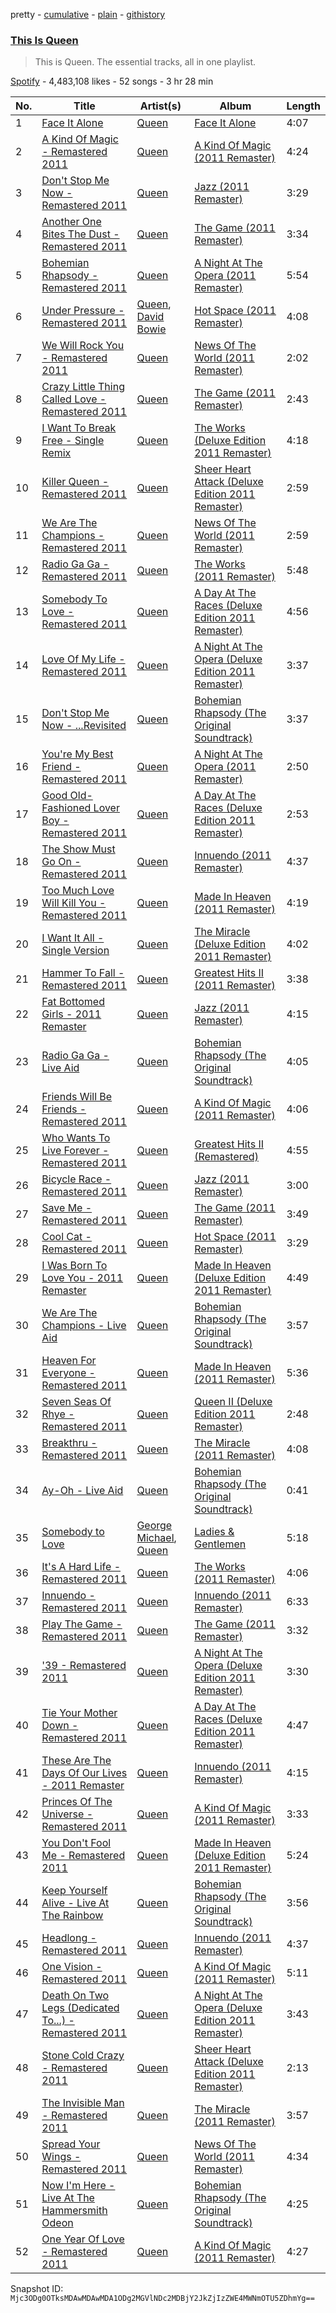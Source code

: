 pretty - [cumulative](/playlists/cumulative/37i9dQZF1DZ06evO0ENBD2.md) - [plain](/playlists/plain/37i9dQZF1DZ06evO0ENBD2) - [githistory](https://github.githistory.xyz/mackorone/spotify-playlist-archive/blob/main/playlists/plain/37i9dQZF1DZ06evO0ENBD2)

### [This Is Queen](https://open.spotify.com/playlist/37i9dQZF1DZ06evO0ENBD2)

> This is Queen\. The essential tracks, all in one playlist.

[Spotify](https://open.spotify.com/user/spotify) - 4,483,108 likes - 52 songs - 3 hr 28 min

| No. | Title | Artist(s) | Album | Length |
|---|---|---|---|---|
| 1 | [Face It Alone](https://open.spotify.com/track/3LkJaE6mfTskqEV8BUjHei) | [Queen](https://open.spotify.com/artist/1dfeR4HaWDbWqFHLkxsg1d) | [Face It Alone](https://open.spotify.com/album/5LyejWyG4J1IoUHBsvL7ju) | 4:07 |
| 2 | [A Kind Of Magic \- Remastered 2011](https://open.spotify.com/track/5RYLa5P4qweEAKq5U1gdcK) | [Queen](https://open.spotify.com/artist/1dfeR4HaWDbWqFHLkxsg1d) | [A Kind Of Magic \(2011 Remaster\)](https://open.spotify.com/album/0pEfDPZko6TnNOgrZMe5nn) | 4:24 |
| 3 | [Don't Stop Me Now \- Remastered 2011](https://open.spotify.com/track/5T8EDUDqKcs6OSOwEsfqG7) | [Queen](https://open.spotify.com/artist/1dfeR4HaWDbWqFHLkxsg1d) | [Jazz \(2011 Remaster\)](https://open.spotify.com/album/2yuTRGIackbcReLUXOYBqU) | 3:29 |
| 4 | [Another One Bites The Dust \- Remastered 2011](https://open.spotify.com/track/5vdp5UmvTsnMEMESIF2Ym7) | [Queen](https://open.spotify.com/artist/1dfeR4HaWDbWqFHLkxsg1d) | [The Game \(2011 Remaster\)](https://open.spotify.com/album/58alCatewkjNm9IM1Ucj67) | 3:34 |
| 5 | [Bohemian Rhapsody \- Remastered 2011](https://open.spotify.com/track/4u7EnebtmKWzUH433cf5Qv) | [Queen](https://open.spotify.com/artist/1dfeR4HaWDbWqFHLkxsg1d) | [A Night At The Opera \(2011 Remaster\)](https://open.spotify.com/album/1GbtB4zTqAsyfZEsm1RZfx) | 5:54 |
| 6 | [Under Pressure \- Remastered 2011](https://open.spotify.com/track/2fuCquhmrzHpu5xcA1ci9x) | [Queen](https://open.spotify.com/artist/1dfeR4HaWDbWqFHLkxsg1d), [David Bowie](https://open.spotify.com/artist/0oSGxfWSnnOXhD2fKuz2Gy) | [Hot Space \(2011 Remaster\)](https://open.spotify.com/album/6reTSIf5MoBco62rk8T7Q1) | 4:08 |
| 7 | [We Will Rock You \- Remastered 2011](https://open.spotify.com/track/4pbJqGIASGPr0ZpGpnWkDn) | [Queen](https://open.spotify.com/artist/1dfeR4HaWDbWqFHLkxsg1d) | [News Of The World \(2011 Remaster\)](https://open.spotify.com/album/7tB40pGzj6Tg0HePj2jWZt) | 2:02 |
| 8 | [Crazy Little Thing Called Love \- Remastered 2011](https://open.spotify.com/track/6xdLJrVj4vIXwhuG8TMopk) | [Queen](https://open.spotify.com/artist/1dfeR4HaWDbWqFHLkxsg1d) | [The Game \(2011 Remaster\)](https://open.spotify.com/album/58alCatewkjNm9IM1Ucj67) | 2:43 |
| 9 | [I Want To Break Free \- Single Remix](https://open.spotify.com/track/2AkmdLbVKS1steeZdy8H1l) | [Queen](https://open.spotify.com/artist/1dfeR4HaWDbWqFHLkxsg1d) | [The Works \(Deluxe Edition 2011 Remaster\)](https://open.spotify.com/album/61foK8xa76FEOk36uOxoc9) | 4:18 |
| 10 | [Killer Queen \- Remastered 2011](https://open.spotify.com/track/4cIPLtg1avt2Jm3ne9S1zy) | [Queen](https://open.spotify.com/artist/1dfeR4HaWDbWqFHLkxsg1d) | [Sheer Heart Attack \(Deluxe Edition 2011 Remaster\)](https://open.spotify.com/album/1Gnrd76EubInPV4KjOJ1Zr) | 2:59 |
| 11 | [We Are The Champions \- Remastered 2011](https://open.spotify.com/track/1lCRw5FEZ1gPDNPzy1K4zW) | [Queen](https://open.spotify.com/artist/1dfeR4HaWDbWqFHLkxsg1d) | [News Of The World \(2011 Remaster\)](https://open.spotify.com/album/7tB40pGzj6Tg0HePj2jWZt) | 2:59 |
| 12 | [Radio Ga Ga \- Remastered 2011](https://open.spotify.com/track/1nQRg9q9uwALGzouOX5OyQ) | [Queen](https://open.spotify.com/artist/1dfeR4HaWDbWqFHLkxsg1d) | [The Works \(2011 Remaster\)](https://open.spotify.com/album/5RS9xkMuDmeVISqGDBmnSa) | 5:48 |
| 13 | [Somebody To Love \- Remastered 2011](https://open.spotify.com/track/4rDbp1vnvEhieiccprPMdI) | [Queen](https://open.spotify.com/artist/1dfeR4HaWDbWqFHLkxsg1d) | [A Day At The Races \(Deluxe Edition 2011 Remaster\)](https://open.spotify.com/album/4KZGe18wZJbXL6JLW4KyLc) | 4:56 |
| 14 | [Love Of My Life \- Remastered 2011](https://open.spotify.com/track/4YJUTdZ0Pgl0ZeNyHYXeLd) | [Queen](https://open.spotify.com/artist/1dfeR4HaWDbWqFHLkxsg1d) | [A Night At The Opera \(Deluxe Edition 2011 Remaster\)](https://open.spotify.com/album/75eP8LZolyNBpqIRyB5pvB) | 3:37 |
| 15 | [Don't Stop Me Now \- ...Revisited](https://open.spotify.com/track/3INsYP1Y8GG4qJvBsKCdXC) | [Queen](https://open.spotify.com/artist/1dfeR4HaWDbWqFHLkxsg1d) | [Bohemian Rhapsody \(The Original Soundtrack\)](https://open.spotify.com/album/6i6folBtxKV28WX3msQ4FE) | 3:37 |
| 16 | [You're My Best Friend \- Remastered 2011](https://open.spotify.com/track/4vhVDkSx9RSb2k6mWFMYNI) | [Queen](https://open.spotify.com/artist/1dfeR4HaWDbWqFHLkxsg1d) | [A Night At The Opera \(2011 Remaster\)](https://open.spotify.com/album/1GbtB4zTqAsyfZEsm1RZfx) | 2:50 |
| 17 | [Good Old\-Fashioned Lover Boy \- Remastered 2011](https://open.spotify.com/track/1n7xFAY4xoPeqRvrkzAtsw) | [Queen](https://open.spotify.com/artist/1dfeR4HaWDbWqFHLkxsg1d) | [A Day At The Races \(Deluxe Edition 2011 Remaster\)](https://open.spotify.com/album/4KZGe18wZJbXL6JLW4KyLc) | 2:53 |
| 18 | [The Show Must Go On \- Remastered 2011](https://open.spotify.com/track/5n6RDaGFSN88oRWuGtYAIN) | [Queen](https://open.spotify.com/artist/1dfeR4HaWDbWqFHLkxsg1d) | [Innuendo \(2011 Remaster\)](https://open.spotify.com/album/5kffKW0sSLo6tkLg1veUGC) | 4:37 |
| 19 | [Too Much Love Will Kill You \- Remastered 2011](https://open.spotify.com/track/0W1uTK6I97CbjFKAVtRGfK) | [Queen](https://open.spotify.com/artist/1dfeR4HaWDbWqFHLkxsg1d) | [Made In Heaven \(2011 Remaster\)](https://open.spotify.com/album/391ScNR3xKywWSpfDwP3n0) | 4:19 |
| 20 | [I Want It All \- Single Version](https://open.spotify.com/track/1MX6kqZ8FOht5UnQuPl6Jj) | [Queen](https://open.spotify.com/artist/1dfeR4HaWDbWqFHLkxsg1d) | [The Miracle \(Deluxe Edition 2011 Remaster\)](https://open.spotify.com/album/7kiDOzNkoKCEgqGZrpPrej) | 4:02 |
| 21 | [Hammer To Fall \- Remastered 2011](https://open.spotify.com/track/4zguEJ2UaLe4zbEIDWqiVP) | [Queen](https://open.spotify.com/artist/1dfeR4HaWDbWqFHLkxsg1d) | [Greatest Hits II \(2011 Remaster\)](https://open.spotify.com/album/6wlsUpq6NrapsweMIOKt0y) | 3:38 |
| 22 | [Fat Bottomed Girls \- 2011 Remaster](https://open.spotify.com/track/6IAVxNFi1W88UhDeyvOsdo) | [Queen](https://open.spotify.com/artist/1dfeR4HaWDbWqFHLkxsg1d) | [Jazz \(2011 Remaster\)](https://open.spotify.com/album/2yuTRGIackbcReLUXOYBqU) | 4:15 |
| 23 | [Radio Ga Ga \- Live Aid](https://open.spotify.com/track/0YwBZKT8JE4U5TwmYE9BV9) | [Queen](https://open.spotify.com/artist/1dfeR4HaWDbWqFHLkxsg1d) | [Bohemian Rhapsody \(The Original Soundtrack\)](https://open.spotify.com/album/6i6folBtxKV28WX3msQ4FE) | 4:05 |
| 24 | [Friends Will Be Friends \- Remastered 2011](https://open.spotify.com/track/3EGlnkJGcwz73rT0oE0X1X) | [Queen](https://open.spotify.com/artist/1dfeR4HaWDbWqFHLkxsg1d) | [A Kind Of Magic \(2011 Remaster\)](https://open.spotify.com/album/0pEfDPZko6TnNOgrZMe5nn) | 4:06 |
| 25 | [Who Wants To Live Forever \- Remastered 2011](https://open.spotify.com/track/3SGP8It5WDnCONyApJKRTJ) | [Queen](https://open.spotify.com/artist/1dfeR4HaWDbWqFHLkxsg1d) | [Greatest Hits II \(Remastered\)](https://open.spotify.com/album/1uG9cIT7IRuq9NqFvKFUsI) | 4:55 |
| 26 | [Bicycle Race \- Remastered 2011](https://open.spotify.com/track/5CTAcf8aS0a0sIsDwQRF9C) | [Queen](https://open.spotify.com/artist/1dfeR4HaWDbWqFHLkxsg1d) | [Jazz \(2011 Remaster\)](https://open.spotify.com/album/2yuTRGIackbcReLUXOYBqU) | 3:00 |
| 27 | [Save Me \- Remastered 2011](https://open.spotify.com/track/1pBFEy8cz0Fq4Pru0c4awd) | [Queen](https://open.spotify.com/artist/1dfeR4HaWDbWqFHLkxsg1d) | [The Game \(2011 Remaster\)](https://open.spotify.com/album/58alCatewkjNm9IM1Ucj67) | 3:49 |
| 28 | [Cool Cat \- Remastered 2011](https://open.spotify.com/track/7nhWtCc3v6Vem80gYPlppQ) | [Queen](https://open.spotify.com/artist/1dfeR4HaWDbWqFHLkxsg1d) | [Hot Space \(2011 Remaster\)](https://open.spotify.com/album/6reTSIf5MoBco62rk8T7Q1) | 3:29 |
| 29 | [I Was Born To Love You \- 2011 Remaster](https://open.spotify.com/track/7DtdhIJlSSOaAFNk4JdXCb) | [Queen](https://open.spotify.com/artist/1dfeR4HaWDbWqFHLkxsg1d) | [Made In Heaven \(Deluxe Edition 2011 Remaster\)](https://open.spotify.com/album/274tWwrhGJy0IFeMENjWi7) | 4:49 |
| 30 | [We Are The Champions \- Live Aid](https://open.spotify.com/track/4XaG9IpCXklOcuau1sIrUX) | [Queen](https://open.spotify.com/artist/1dfeR4HaWDbWqFHLkxsg1d) | [Bohemian Rhapsody \(The Original Soundtrack\)](https://open.spotify.com/album/6i6folBtxKV28WX3msQ4FE) | 3:57 |
| 31 | [Heaven For Everyone \- Remastered 2011](https://open.spotify.com/track/3Klfd4rsRO53fYpxmdQmYV) | [Queen](https://open.spotify.com/artist/1dfeR4HaWDbWqFHLkxsg1d) | [Made In Heaven \(2011 Remaster\)](https://open.spotify.com/album/391ScNR3xKywWSpfDwP3n0) | 5:36 |
| 32 | [Seven Seas Of Rhye \- Remastered 2011](https://open.spotify.com/track/1IhLUUzMxDDJ9pzfT95exy) | [Queen](https://open.spotify.com/artist/1dfeR4HaWDbWqFHLkxsg1d) | [Queen II \(Deluxe Edition 2011 Remaster\)](https://open.spotify.com/album/48MhNEYxMJvcBbqz85UTQP) | 2:48 |
| 33 | [Breakthru \- Remastered 2011](https://open.spotify.com/track/5Nuxdf0f5PpaeaPm4jrhiE) | [Queen](https://open.spotify.com/artist/1dfeR4HaWDbWqFHLkxsg1d) | [The Miracle \(2011 Remaster\)](https://open.spotify.com/album/3h6SV9wHJtNL1YswZUJs8V) | 4:08 |
| 34 | [Ay\-Oh \- Live Aid](https://open.spotify.com/track/6Fl9MoM9BDk6vwbHqBBZeK) | [Queen](https://open.spotify.com/artist/1dfeR4HaWDbWqFHLkxsg1d) | [Bohemian Rhapsody \(The Original Soundtrack\)](https://open.spotify.com/album/6i6folBtxKV28WX3msQ4FE) | 0:41 |
| 35 | [Somebody to Love](https://open.spotify.com/track/1kn8Jj0i9IwyO3yDgDyUSR) | [George Michael](https://open.spotify.com/artist/19ra5tSw0tWufvUp8GotLo), [Queen](https://open.spotify.com/artist/1dfeR4HaWDbWqFHLkxsg1d) | [Ladies & Gentlemen](https://open.spotify.com/album/0IJcpy0eM4o63J43qij68g) | 5:18 |
| 36 | [It's A Hard Life \- Remastered 2011](https://open.spotify.com/track/34MoKBRdC9JDjcL4b4X1Ic) | [Queen](https://open.spotify.com/artist/1dfeR4HaWDbWqFHLkxsg1d) | [The Works \(2011 Remaster\)](https://open.spotify.com/album/5RS9xkMuDmeVISqGDBmnSa) | 4:06 |
| 37 | [Innuendo \- Remastered 2011](https://open.spotify.com/track/0BzhS74ByIVlyz8BedHaYi) | [Queen](https://open.spotify.com/artist/1dfeR4HaWDbWqFHLkxsg1d) | [Innuendo \(2011 Remaster\)](https://open.spotify.com/album/5kffKW0sSLo6tkLg1veUGC) | 6:33 |
| 38 | [Play The Game \- Remastered 2011](https://open.spotify.com/track/5p6xhgQCwzX0G9PadMU9GA) | [Queen](https://open.spotify.com/artist/1dfeR4HaWDbWqFHLkxsg1d) | [The Game \(2011 Remaster\)](https://open.spotify.com/album/58alCatewkjNm9IM1Ucj67) | 3:32 |
| 39 | ['39 \- Remastered 2011](https://open.spotify.com/track/65NTcXUtOb27NHKQ4fAcw0) | [Queen](https://open.spotify.com/artist/1dfeR4HaWDbWqFHLkxsg1d) | [A Night At The Opera \(Deluxe Edition 2011 Remaster\)](https://open.spotify.com/album/75eP8LZolyNBpqIRyB5pvB) | 3:30 |
| 40 | [Tie Your Mother Down \- Remastered 2011](https://open.spotify.com/track/4mLKx7zsUdyT4Ax7rI7KXu) | [Queen](https://open.spotify.com/artist/1dfeR4HaWDbWqFHLkxsg1d) | [A Day At The Races \(Deluxe Edition 2011 Remaster\)](https://open.spotify.com/album/4KZGe18wZJbXL6JLW4KyLc) | 4:47 |
| 41 | [These Are The Days Of Our Lives \- 2011 Remaster](https://open.spotify.com/track/5js1JJOAkR5KwlifBpvHMN) | [Queen](https://open.spotify.com/artist/1dfeR4HaWDbWqFHLkxsg1d) | [Innuendo \(2011 Remaster\)](https://open.spotify.com/album/5kffKW0sSLo6tkLg1veUGC) | 4:15 |
| 42 | [Princes Of The Universe \- Remastered 2011](https://open.spotify.com/track/0Uy8lcDHiPDicBQ7rnDgcK) | [Queen](https://open.spotify.com/artist/1dfeR4HaWDbWqFHLkxsg1d) | [A Kind Of Magic \(2011 Remaster\)](https://open.spotify.com/album/0pEfDPZko6TnNOgrZMe5nn) | 3:33 |
| 43 | [You Don't Fool Me \- Remastered 2011](https://open.spotify.com/track/1chxAv59LZcOE5FyrlUze2) | [Queen](https://open.spotify.com/artist/1dfeR4HaWDbWqFHLkxsg1d) | [Made In Heaven \(Deluxe Edition 2011 Remaster\)](https://open.spotify.com/album/274tWwrhGJy0IFeMENjWi7) | 5:24 |
| 44 | [Keep Yourself Alive \- Live At The Rainbow](https://open.spotify.com/track/34pz8XUZRfw04lk4DPtwa7) | [Queen](https://open.spotify.com/artist/1dfeR4HaWDbWqFHLkxsg1d) | [Bohemian Rhapsody \(The Original Soundtrack\)](https://open.spotify.com/album/6i6folBtxKV28WX3msQ4FE) | 3:56 |
| 45 | [Headlong \- Remastered 2011](https://open.spotify.com/track/6goUTcMn0V30hWtKFIj6Kh) | [Queen](https://open.spotify.com/artist/1dfeR4HaWDbWqFHLkxsg1d) | [Innuendo \(2011 Remaster\)](https://open.spotify.com/album/5kffKW0sSLo6tkLg1veUGC) | 4:37 |
| 46 | [One Vision \- Remastered 2011](https://open.spotify.com/track/3ROPrLWea9uICOW4V2Px1y) | [Queen](https://open.spotify.com/artist/1dfeR4HaWDbWqFHLkxsg1d) | [A Kind Of Magic \(2011 Remaster\)](https://open.spotify.com/album/0pEfDPZko6TnNOgrZMe5nn) | 5:11 |
| 47 | [Death On Two Legs \(Dedicated To...\) \- Remastered 2011](https://open.spotify.com/track/2MvRMWU2ILRcFEU8WWbuP8) | [Queen](https://open.spotify.com/artist/1dfeR4HaWDbWqFHLkxsg1d) | [A Night At The Opera \(Deluxe Edition 2011 Remaster\)](https://open.spotify.com/album/75eP8LZolyNBpqIRyB5pvB) | 3:43 |
| 48 | [Stone Cold Crazy \- Remastered 2011](https://open.spotify.com/track/6d2UQWWWZj3k4BE6WcN4IT) | [Queen](https://open.spotify.com/artist/1dfeR4HaWDbWqFHLkxsg1d) | [Sheer Heart Attack \(Deluxe Edition 2011 Remaster\)](https://open.spotify.com/album/1Gnrd76EubInPV4KjOJ1Zr) | 2:13 |
| 49 | [The Invisible Man \- Remastered 2011](https://open.spotify.com/track/6VoiY3rukFPoqzP4AoGPU8) | [Queen](https://open.spotify.com/artist/1dfeR4HaWDbWqFHLkxsg1d) | [The Miracle \(2011 Remaster\)](https://open.spotify.com/album/3h6SV9wHJtNL1YswZUJs8V) | 3:57 |
| 50 | [Spread Your Wings \- Remastered 2011](https://open.spotify.com/track/0nUCaKwNqO5whVAhEX1A1R) | [Queen](https://open.spotify.com/artist/1dfeR4HaWDbWqFHLkxsg1d) | [News Of The World \(2011 Remaster\)](https://open.spotify.com/album/7tB40pGzj6Tg0HePj2jWZt) | 4:34 |
| 51 | [Now I'm Here \- Live At The Hammersmith Odeon](https://open.spotify.com/track/4ysz5yttr3rpRkvyVMLlRB) | [Queen](https://open.spotify.com/artist/1dfeR4HaWDbWqFHLkxsg1d) | [Bohemian Rhapsody \(The Original Soundtrack\)](https://open.spotify.com/album/6i6folBtxKV28WX3msQ4FE) | 4:25 |
| 52 | [One Year Of Love \- Remastered 2011](https://open.spotify.com/track/1SvX2R7kPc0JsGnJaJVzZO) | [Queen](https://open.spotify.com/artist/1dfeR4HaWDbWqFHLkxsg1d) | [A Kind Of Magic \(2011 Remaster\)](https://open.spotify.com/album/0pEfDPZko6TnNOgrZMe5nn) | 4:27 |

Snapshot ID: `Mjc3ODg0OTksMDAwMDAwMDA1ODg2MGVlNDc2MDBjY2JkZjIzZWE4MWNmOTU5ZDhmYg==`
